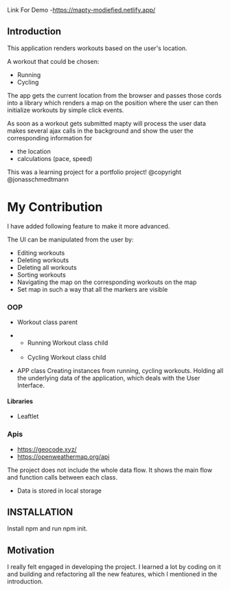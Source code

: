 Link For Demo -https://mapty-modiefied.netlify.app/


## Introduction

This application renders workouts based on the user's location.

A workout that could be chosen:

- Running
- Cycling

The app gets the current location from the browser and passes those cords into a library which renders a map on the position where the user can then initialize workouts by simple click events.

As soon as a workout gets submitted mapty will process the user data makes several ajax calls in the background and show the user the corresponding information for

- the location
- calculations (pace, speed)



This was a learning project for a portfolio project! 
@copyright @jonasschmedtmann

# My Contribution

I have added following feature to make it more advanced. 

The UI can be manipulated from the user by:
- Editing workouts
- Deleting workouts
- Deleting all workouts
- Sorting workouts
- Navigating the map on the corresponding workouts on the map
- Set map in such a way that all the markers are visible 

### OOP

- Workout class parent
- - Running Workout class child
- - Cycling Workout class child

- APP class
  Creating instances from running, cycling workouts.
  Holding all the underlying data of the application, which deals with the User Interface.


#### Libraries

- Leaftlet

### Apis

- https://geocode.xyz/
- https://openweathermap.org/api

The project does not include the whole data flow. It shows the main flow and function calls between each class.

- Data is stored in local storage

## INSTALLATION

Install npm and run npm init.

## Motivation

I really felt engaged in developing the project. I learned a lot by coding on it and building and refactoring all the new features, which I mentioned in the introduction.






